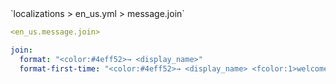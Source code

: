 <!--@include: @/parts/module/message/join.md#title-->
<!--@include: @/parts/words.md#path--> `localizations > en_us.yml > message.join`

<!--@include: @/parts/module/message/join.md#explanation-->

<!--@include: @/parts/words.md#edit-->
```yaml
<en_us.message.join>
```

<!--@include: @/parts/words.md#default-->
```yaml
join:
  format: "<color:#4eff52>→ <display_name>"
  format-first-time: "<color:#4eff52>→ <display_name> <fcolor:1>welcome!"
```

<!--@include: @/parts/module/message/join.md#parameters-->
<!--@include: @/parts/module/message/join.md#localization-->